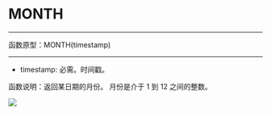 # MONTH
*****
函数原型：MONTH(timestamp)
*****

* timestamp: 必需。时间戳。

函数说明：返回某日期的月份。 月份是介于 1 到 12 之间的整数。

![](../img/6-3-5-8i1.png)